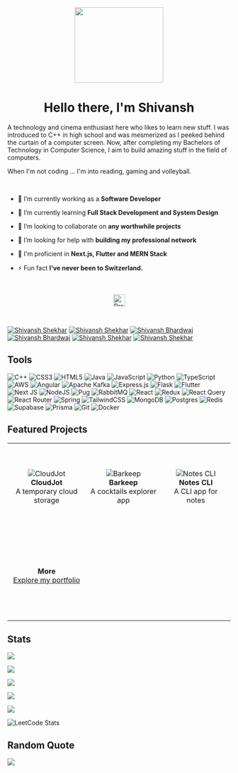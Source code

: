 <div id="header" align="center">
  <img src="https://media.giphy.com/media/3iyKHMIKg5VWG6qHUm/giphy.gif" width="200" height="170"/>
</div>

<h1 align="center">Hello there, I'm Shivansh</h1>

A technology and cinema enthusiast here who likes to learn new stuff. I was introduced to C++ in high school and was mesmerized as I peeked behind the curtain of a computer screen. Now, after completing my Bachelors of Technology in Computer Science, I aim to build amazing stuff in the field of computers.

When I'm not coding ... I'm into reading, gaming and volleyball.

<br/>

- 🔭 I’m currently working as a **Software Developer**

- 🌱 I’m currently learning **Full Stack Development and System Design**

- 👯 I’m looking to collaborate on **any worthwhile projects**

- 🤝 I’m looking for help with **building my professional network**

- 💬 I'm proficient in **Next.js, Flutter and MERN Stack**

- ⚡ Fun fact **I've never been to Switzerland.**

<br>

<p align="center">
<a href="https://visitcount.itsvg.in">
  <img src="https://visitcount.itsvg.in/api?id=shivanshshekhar11&label=Views&color=1&icon=5&pretty=false" alt="Profile Views" height="27"/>
</a>
</p>

<br>

[![Shivansh Shekhar](https://bentos.jkominovic.dev/api/v1/bento-cards?url=shivanshshekhar11%40gmail.com&subtitle=Shivansh+Shekhar&size=square)](mailto:shivanshshekhar11@gmail.com) [![Shivansh Shekhar](https://bentos.jkominovic.dev/api/v1/bento-cards?url=https%3A%2F%2Fwww.linkedin.com%2Fin%2Fshivanshshekhar11&subtitle=Shivansh+Shekhar&size=square)](https://www.linkedin.com/in/shivanshshekhar11) [![Shivansh Bhardwaj](https://bentos.jkominovic.dev/api/v1/bento-cards?url=https%3A%2F%2Fx.com%2Fshvnshbhrdwj14&subtitle=Shivansh+Bhardwaj&size=square)](https://x.com/shvnshbhrdwj14) [![Shivansh Bhardwaj](https://bentos.jkominovic.dev/api/v1/generic-card?icon=sithreads&subtitle=Shivansh+Bhardwaj&size=square)](https://www.threads.net/@shvnshbhrdwj14) [![Shivansh Shekhar](https://bentos.jkominovic.dev/api/v1/bento-cards?url=https%3A%2F%2Fdiscordapp.com%2Fusers%2F699238764110676058&subtitle=Shivansh+Shekhar&size=square)](https://discordapp.com/users/699238764110676058) [![Shivansh Shekhar](https://bentos.jkominovic.dev/api/v1/generic-card?icon=sidevdotto&subtitle=Shivansh+Shekhar&size=square)](https://dev.to/shivanshshekhar11)

<h2>Tools</h2>

![C++](https://img.shields.io/badge/c++-%2300599C.svg?style=for-the-badge&logo=c%2B%2B&logoColor=white) ![CSS3](https://img.shields.io/badge/css3-%231572B6.svg?style=for-the-badge&logo=css3&logoColor=white) ![HTML5](https://img.shields.io/badge/html5-%23E34F26.svg?style=for-the-badge&logo=html5&logoColor=white) ![Java](https://img.shields.io/badge/java-%23ED8B00.svg?style=for-the-badge&logo=openjdk&logoColor=white) ![JavaScript](https://img.shields.io/badge/javascript-%23323330.svg?style=for-the-badge&logo=javascript&logoColor=%23F7DF1E) ![Python](https://img.shields.io/badge/python-3670A0?style=for-the-badge&logo=python&logoColor=ffdd54) ![TypeScript](https://img.shields.io/badge/typescript-%23007ACC.svg?style=for-the-badge&logo=typescript&logoColor=white) ![AWS](https://img.shields.io/badge/AWS-%23FF9900.svg?style=for-the-badge&logo=amazon-aws&logoColor=white) ![Angular](https://img.shields.io/badge/angular-%23DD0031.svg?style=for-the-badge&logo=angular&logoColor=white) ![Apache Kafka](https://img.shields.io/badge/Apache%20Kafka-000?style=for-the-badge&logo=apachekafka) ![Express.js](https://img.shields.io/badge/express.js-%23404d59.svg?style=for-the-badge&logo=express&logoColor=%2361DAFB) ![Flask](https://img.shields.io/badge/flask-%23000.svg?style=for-the-badge&logo=flask&logoColor=white) ![Flutter](https://img.shields.io/badge/Flutter-%2302569B.svg?style=for-the-badge&logo=Flutter&logoColor=white) ![Next JS](https://img.shields.io/badge/Next-black?style=for-the-badge&logo=next.js&logoColor=white) ![NodeJS](https://img.shields.io/badge/node.js-6DA55F?style=for-the-badge&logo=node.js&logoColor=white) ![Pug](https://img.shields.io/badge/Pug-FFF?style=for-the-badge&logo=pug&logoColor=A86454) ![RabbitMQ](https://img.shields.io/badge/rabbitmq-FF6600?style=for-the-badge&logo=rabbitmq&logoColor=white) ![React](https://img.shields.io/badge/react-%2320232a.svg?style=for-the-badge&logo=react&logoColor=%2361DAFB) ![Redux](https://img.shields.io/badge/redux-%23593d88.svg?style=for-the-badge&logo=redux&logoColor=white) ![React Query](https://img.shields.io/badge/-React%20Query-FF4154?style=for-the-badge&logo=react%20query&logoColor=white) ![React Router](https://img.shields.io/badge/React_Router-CA4245?style=for-the-badge&logo=react-router&logoColor=white) ![Spring](https://img.shields.io/badge/spring-%236DB33F.svg?style=for-the-badge&logo=spring&logoColor=white) ![TailwindCSS](https://img.shields.io/badge/tailwindcss-%2338B2AC.svg?style=for-the-badge&logo=tailwind-css&logoColor=white) ![MongoDB](https://img.shields.io/badge/MongoDB-%234ea94b.svg?style=for-the-badge&logo=mongodb&logoColor=white) ![Postgres](https://img.shields.io/badge/postgres-%23316192.svg?style=for-the-badge&logo=postgresql&logoColor=white) ![Redis](https://img.shields.io/badge/redis-%23DD0031.svg?style=for-the-badge&logo=redis&logoColor=white) ![Supabase](https://img.shields.io/badge/Supabase-3ECF8E?style=for-the-badge&logo=supabase&logoColor=white) ![Prisma](https://img.shields.io/badge/Prisma-3982CE?style=for-the-badge&logo=Prisma&logoColor=white) ![Git](https://img.shields.io/badge/git-%23F05033.svg?style=for-the-badge&logo=git&logoColor=white) ![Docker](https://img.shields.io/badge/docker-%230db7ed.svg?style=for-the-badge&logo=docker&logoColor=white)<br/>

<h2>Featured Projects</h2>
<table>
  <tr>
    <td align="center" width="300" height="200">
      <img src="https://cloud.appwrite.io/v1/storage/buckets/659d3794a5dc1071834b/files/659e94d8375d27b47fac/view?project=659d35d6864786eda772&mode=admin"  alt="CloudJot"/>
      <br>
      <strong>CloudJot</strong>
      <br>
      A temporary cloud storage
    </td>
    <td align="center" width="300" height="200">
      <img src="https://cloud.appwrite.io/v1/storage/buckets/659d3794a5dc1071834b/files/65ad18b8047b90424a61/view?project=659d35d6864786eda772&mode=admin"  alt="Barkeep"/>
      <br>
      <strong>Barkeep</strong>
      <br>
      A cocktails explorer app
      </td>
    <td align="center" width="300" height="200">
      <img src="https://cloud.appwrite.io/v1/storage/buckets/659d3794a5dc1071834b/files/666accaf000a4309a92d/view?project=659d35d6864786eda772&mode=admin" alt="Notes CLI"/>
      <br>
      <strong>Notes CLI</strong>
      <br>
      A CLI app for notes
    </td>
  </tr>
  <tr>
    <td align="center" width="300" height="200">
      <strong>More</strong>
      <br>
      <a href="https://shivanshshekhar11.onrender.com/">Explore my portfolio</a>
    </td>
  </tr>
</table>

<h2>Stats</h2>

![](https://github-readme-stats.vercel.app/api?username=shivanshshekhar11&theme=algolia&border_radius=15&hide_border=true&show_icons=true&include_all_commits=true&count_private=true)<br/>

![](https://github-readme-streak-stats.herokuapp.com/?user=shivanshshekhar11&theme=algolia&border_radius=15&hide_border=true)<br/>

![](https://github-readme-stats.vercel.app/api/top-langs/?username=shivanshshekhar11&theme=algolia&border_radius=15&hide_border=true&include_all_commits=true&count_private=true&layout=compact)<br/>

![](https://github-profile-trophy.vercel.app/?username=shivanshshekhar11&theme=algolia&hide_border=true&no-frame=false&no-bg=true&margin-w=4)<br/>

![](https://github-contributor-stats.vercel.app/api?username=shivanshshekhar11&limit=5&theme=algolia&hide_border=true&combine_all_yearly_contributions=true)

![LeetCode Stats](https://leetcard.jacoblin.cool/shivanshshekhar11?theme=dark&font=Mate&hide_border=true&border_radius=15&ext=contest)

<h2>Random Quote</h2>

![](https://quotes-github-readme.vercel.app/api?type=horizontal&theme=algolia&border_radius=15)

<!-- Proudly created with GPRM ( https://gprm.itsvg.in ) -->
